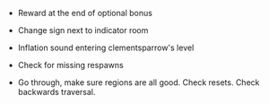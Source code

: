 - Reward at the end of optional bonus

- Change sign next to indicator room
- Inflation sound entering clementsparrow's level

- Check for missing respawns
- Go through, make sure regions are all good. Check resets. Check backwards traversal.
